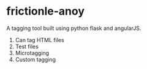 frictionle-anoy
======================

A tagging tool built using python flask and angularJS.

1. Can tag HTML files
2. Test files
3. Microtagging
4. Custom tagging
